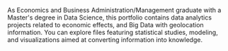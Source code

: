 As Economics and Business Administration/Management graduate with a Master's degree in Data Science, this portfolio contains data analytics projects related to economic effects, and Big Data with geolocation information. You can explore files featuring statistical studies, modeling, and visualizations aimed at converting information into knowledge.

